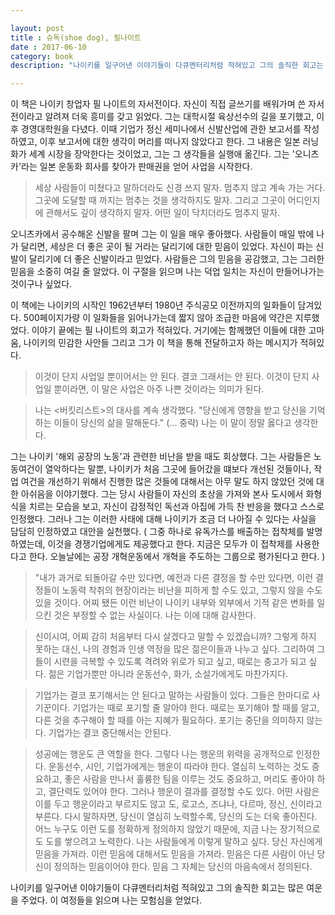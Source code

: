 ```yaml
---

layout: post
title : 슈독(shoe dog), 필나이트
date : 2017-06-10
category: book
description: "나이키를 일구어낸 이야기들이 다큐멘터리처럼 적혀있고 그의 솔직한 회고는 많은 여운을 주었다. 이 여정들을 읽으며 나는 모험심을 얻었다."

---
```


이 책은 나이키 창업자 필 나이트의 자서전이다. 자신이 직접 글쓰기를 배워가며 쓴 자서전이라고 알려져 더욱 흥미를 갖고 읽었다. 그는 대학시절 육상선수의 길을 포기했고, 이후 경영대학원을 다녔다. 이때 기업가 정신 세미나에서 신발산업에 관한 보고서를 작성하였고, 이후 보고서에 대한 생각이 머리를 떠나지 않았다고 한다. 그 내용은 일본 러닝화가 세계 시장을 장악한다는 것이었고, 그는 그 생각들을 실행애 옮긴다. 그는 '오니츠카'라는 일본 운동화 회사를 찾아가 판매권을 얻어 사업을 시작한다.

> 세상 사람들이 미쳤다고 말하더라도 신경 쓰지 말자. 멈추지 않고 계속 가는 거다. 그곳에 도달할 때 까지는 멈추는 것을 생각하지도 말자. 그리고 그곳이 어디인지에 관해서도 깊이 생각하지 말자. 어떤 일이 닥치더라도 멈추지 말자.

오니츠카에서 공수해온 신발을 팔며 그는 이 일을 매우 좋아했다. 사람들이 매일 밖에 나가 달리면, 세상은 더 좋은 곳이 될 거라는 달리기에 대한 믿음이 있었다. 자신이 파는 신발이 달리기에 더 좋은 신발이라고 믿었다. 사람들은 그의 믿음을 공감했고, 그는 그러한 믿음을 소중히 여길 줄 알았다. 이 구절을 읽으며 나는 덕업 일치는 자신이 만들어나가는 것이구나 싶었다.

이 책에는 나이키의 시작인 1962년부터 1980년 주식공모 이전까지의 일화들이 담겨있다. 500페이지가량 이 일화들을 읽어나가는데 짧지 않아 조급한 마음에 약간은 지루했었다. 이야기 끝에는 필 나이트의 회고가 적혀있다. 거기에는 함께했던 이들에 대한 고마움, 나이키의 민감한 사안들 그리고 그가 이 책을 통해 전달하고자 하는 메시지가 적혀있다.

> 이것이 단지 사업일 뿐이어서는 안 된다. 결코 그래서는 안 된다. 이것이 단지 사업일 뿐이라면, 이 말은 사업은 아주 나쁜 것이라는 의미가 된다.

> 나는 <버킷리스트>의 대사를 계속 생각했다. "당신에게 영향을 받고 당신을 기억하는 이들이 당신의 삶을 말해둔다." (... 중략) 나는 이 말이 정말 옳다고 생각한다.

그는 나이키 '해외 공장의 노동'과 관련한 비난을 받을 때도 회상했다. 그는 사람들은 노동여건이 열악하다는 말뿐, 나이키가 처음 그곳에 들어갔을 떄보다 개선된 것들이나, 작업 여건을 개선하기 위해서 진행한 많은 것들에 대해서는 아무 말도 하지 않았던 것에 대한 아쉬음을 이야기했다. 그는 당시 사람들이 자신의 초상을 가져와 본사 도시에서 화형식을 치르는 모습을 보고, 자신이 감정적인 독선과 아집에 가득 찬 반응을 했다고 스스로 인정했다. 그러나 그는 이러한 사태에 대해 나이키가 조금 더 나아질 수 있다는 사실을 담담히 인정하였고 대안을 실천했다. ( 그중 하나로 유독가스를 배출하는 접착체를 발명하였는데, 이것을 경쟁기업에게도 제공했다고 한다. 지금은 모두가 이 접착제를 사용한다고 한다. 오늘날에는 공장 개혁운동에서 개혁을 주도하는 그룹으로 평가된다고 한다. )

> "내가 과거로 되돌아갈 수만 있다면, 예전과 다른 결정을 할 수만 있다면, 이런 결정들이 노동력 착취의 현장이라는 비난을 피하게 할 수도 있고, 그렇지 않을 수도 있을 것이다. 어찌 됐든 이런 비난이 나이키 내부와 외부에서 기적 같은 변화를 일으킨 것은 부정할 수 없는 사실이다. 나는 이에 대해 감사한다.

> 신이시여, 어찌 감히 처음부터 다시 살겠다고 말할 수 있겠습니까? 그렇게 하지 못하는 대신, 나의 경험과 인생 역정을 많은 젊은이들과 나누고 싶다. 그리하여 그들이 시련을 극복할 수 있도록 격려와 위로가 되고 싶고, 때로는 충고가 되고 싶다. 젊은 기업가뿐만 아니라 운동선수, 화가, 소설가에게도 마찬가지다.

> 기업가는 결코 포기해서는 안 된다고 말하는 사람들이 있다. 그들은 한마디로 사기꾼이다. 기업가는 때로 포기할 줄 알아야 한다. 때로는 포기해야 할 때를 알고, 다른 것을 추구해야 할 때를 아는 지혜가 필요하다. 포기는 중단을 의미하지 않는다. 기업가는 결코 중단해서는 안된다.

> 성공에는 행운도 큰 역할을 한다. 그렇다 나는 행운의 위력을 공개적으로 인정한다. 운동선수, 시인, 기업가에게는 행운이 따라야 한다. 열심히 노력하는 것도 중요하고, 좋은 사람을 만나서 훌륭한 팀을 이루는 것도 중요하고, 머리도 좋아야 하고, 결단력도 있어야 한다. 그러나 행운이 결과를 결정할 수도 있다. 어떤 사람은 이를 두고 행운이라고 부르지도 않고 도, 로고스, 즈냐나, 다르마, 정신, 신이라고 부른다. 다시 말하자면, 당신이 열심히 노력할수록, 당신의 도는 더욱 좋아진다. 어느 누구도 이런 도를 정확하게 정의하지 않았기 때문에, 지금 나는 장기적으로도 도를 쌓으려고 노력한다. 나는 사람들에게 이렇게 말하고 싶다. 당신 자신에게 믿음을 가져라. 이런 믿음에 대해서도 믿음을 가져라. 믿음은 다른 사람이 아닌 당신이 정의하는 믿음이어야 한다. 믿음 그 자체는 당신의 마음속에서 정의된다.

나이키를 일구어낸 이야기들이 다큐멘터리처럼 적혀있고 그의 솔직한 회고는 많은 여운을 주었다. 이 여정들을 읽으며 나는 모험심을 얻었다.